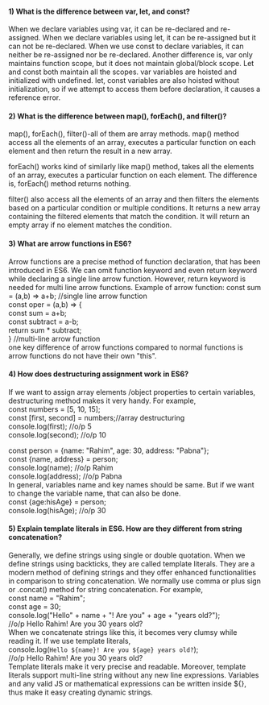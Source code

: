 #### 1) What is the difference between var, let, and const?
When we declare variables using var, it can be re-declared and re-assigned. When we declare variables using let, it can be re-assigned but it can not be re-declared. When we use const to declare variables, it can neither be re-assigned nor be re-declared.
Another difference is, var only maintains function scope, but it does not maintain global/block scope. Let and const both maintain all the scopes.
var variables are hoisted and initialized with undefined. let, const variables are also hoisted without initialization, so if we attempt to access them before declaration, it causes a reference error.

#### 2) What is the difference between map(), forEach(), and filter()? 
map(), forEach(), filter()-all of them are array methods. map() method access all the elements of an array, executes a particular function on each element and then return the result in a new array.

forEach() works kind of similarly like map() method, takes all the elements of an array, executes a particular function on each element. The difference is, forEach() method returns nothing.

filter() also access all the elements of an array and then filters the elements based on a particular condition or multiple conditions. It returns a new array containing the filtered elements that match the condition. It will return an empty array if no element matches the condition.

#### 3) What are arrow functions in ES6?
Arrow functions are a precise method of function declaration, that has been introduced in ES6. We can omit function keyword and even return keyword while declaring a single line arrow function. However, return keyword is needed for multi line arrow functions.
Example of arrow function:
const sum = (a,b) => a+b; //single line arrow function
<br>
const oper = (a,b) => {
        <br>
        const sum = a+b;
        <br>
        const subtract = a-b;
        <br>
        return sum * subtract;
        <br>
} //multi-line arrow function
<br>
one key difference of arrow functions compared to normal functions is arrow functions do not have their own "this".

#### 4) How does destructuring assignment work in ES6?
If we want to assign array elements /object properties to certain variables, destructuring method makes it very handy. For example,
<br>
const numbers = [5, 10, 15];
<br>
const [first, second] = numbers;//array destructuring
<br>
console.log(first);  //o/p 5
<br>
console.log(second);  //o/p 10
<br>

const person = {name: "Rahim", age: 30, address: "Pabna"};
<br>
const {name, address} = person;
<br>
console.log(name); //o/p Rahim
<br>
console.log(address); //o/p Pabna
<br>
In general, variables name and key names should be same. But if we want to change the variable name, that can also be done.
<br>
const {age:hisAge} = person;
<br>
console.log(hisAge); //o/p 30
<br>

#### 5) Explain template literals in ES6. How are they different from string concatenation?
Generally, we define strings using single or double quotation. When we define strings using backticks, they are called template literals. They are a modern method of defining strings and they offer enhanced functionalities in comparison to string concatenation.
We normally use comma or plus sign or .concat() method for string concatenation. For example,
<br>
const name = "Rahim";
<br>
const age = 30;
<br>
console.log("Hello" + name + "! Are you" + age + "years old?");
<br>
//o/p Hello Rahim! Are you 30 years old? 
<br>
When we concatenate strings like this, it becomes very clumsy while reading it. If we use template literals, 
<br>
console.log(`Hello ${name}! Are you ${age} years old?`);
<br>
//o/p Hello Rahim! Are you 30 years old? 
<br>
Template literals make it very precise and readable. Moreover, template literals support multi-line string without any new line expressions. Variables and any valid JS or mathematical expressions can be written inside ${}, thus make it easy creating dynamic strings.
